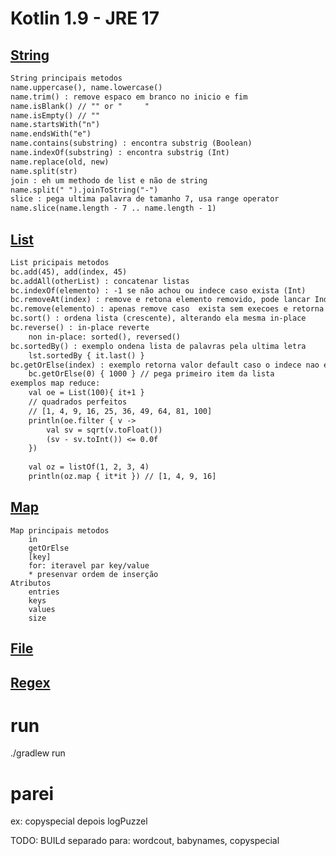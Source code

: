 # Kotlin 1.9 - JRE 17 

## [String](./app/src/main/kotlin/com/alexaleluia12/MyString.kt)
```txt
String principais metodos
name.uppercase(), name.lowercase()
name.trim() : remove espaco em branco no inicio e fim
name.isBlank() // "" or "     "
name.isEmpty() // ""
name.startsWith("n")
name.endsWith("e")
name.contains(substring) : encontra substrig (Boolean)
name.indexOf(substring) : encontra substrig (Int)
name.replace(old, new)
name.split(str)
join : eh um methodo de list e não de string
name.split(" ").joinToString("-")
slice : pega ultima palavra de tamanho 7, usa range operator
name.slice(name.length - 7 .. name.length - 1)
```

## [List](./app/src/main/kotlin/com/alexaleluia12/MyList.kt)
```txt
List pricipais metodos
bc.add(45), add(index, 45)
bc.addAll(otherList) : concatenar listas
bc.indexOf(elemento) : -1 se não achou ou indece caso exista (Int)
bc.removeAt(index) : remove e retona elemento removido, pode lancar IndexOutOfBoundsException
bc.remove(elemento) : apenas remove caso  exista sem execoes e retorna um (Boolean)
bc.sort() : ordena lista (crescente), alterando ela mesma in-place
bc.reverse() : in-place reverte
    non in-place: sorted(), reversed()
bc.sortedBy() : exemplo ondena lista de palavras pela ultima letra
    lst.sortedBy { it.last() }
bc.getOrElse(index) : exemplo retorna valor default caso o indece nao exista, n~ lanca exceção
    bc.getOrElse(0) { 1000 } // pega primeiro item da lista
exemplos map reduce:
    val oe = List(100){ it+1 }
    // quadrados perfeitos
    // [1, 4, 9, 16, 25, 36, 49, 64, 81, 100]
    println(oe.filter { v ->
        val sv = sqrt(v.toFloat())
        (sv - sv.toInt()) <= 0.0f
    })
    
    val oz = listOf(1, 2, 3, 4)
    println(oz.map { it*it }) // [1, 4, 9, 16]
```

## [Map](./app/src/main/kotlin/com/alexaleluia12/MyMap.kt)
```text
Map principais metodos
    in
    getOrElse
    [key]
    for: iteravel par key/value
    * presenvar ordem de inserção
Atributos
    entries
    keys
    values
    size
```

## [File](./app/src/main/kotlin/com/alexaleluia12/MyFile.kt)

## [Regex](./app/src/main/kotlin/com/alexaleluia12/MyRegex.kt)

# run
./gradlew run

# parei
ex: copyspecial depois logPuzzel

TODO:
    BUILd separado para: wordcout, babynames, copyspecial